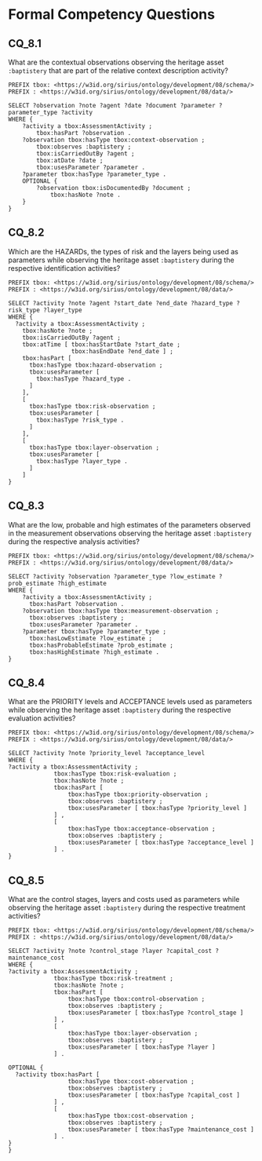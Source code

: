 # Formal Competency Questions

## CQ_8.1
What are the contextual observations observing the heritage asset `:baptistery` that are part of the relative context description activity?

```SPARQL
PREFIX tbox: <https://w3id.org/sirius/ontology/development/08/schema/>
PREFIX : <https://w3id.org/sirius/ontology/development/08/data/>

SELECT ?observation ?note ?agent ?date ?document ?parameter ?parameter_type ?activity
WHERE {
    ?activity a tbox:AssessmentActivity ;
        tbox:hasPart ?observation .
    ?observation tbox:hasType tbox:context-observation ;
        tbox:observes :baptistery ;
        tbox:isCarriedOutBy ?agent ;
        tbox:atDate ?date ;
        tbox:usesParameter ?parameter .
    ?parameter tbox:hasType ?parameter_type .
    OPTIONAL {
        ?observation tbox:isDocumentedBy ?document ;
            tbox:hasNote ?note .
    }
}
```

## CQ_8.2
Which are the HAZARDs, the types of risk and the layers being used as parameters while observing the heritage asset `:baptistery` during the respective identification activities?

```SPARQL
PREFIX tbox: <https://w3id.org/sirius/ontology/development/08/schema/>
PREFIX : <https://w3id.org/sirius/ontology/development/08/data/>

SELECT ?activity ?note ?agent ?start_date ?end_date ?hazard_type ?risk_type ?layer_type
WHERE {
  ?activity a tbox:AssessmentActivity ;
    tbox:hasNote ?note ;
    tbox:isCarriedOutBy ?agent ;
    tbox:atTime [ tbox:hasStartDate ?start_date ;
                  tbox:hasEndDate ?end_date ] ;
    tbox:hasPart [
      tbox:hasType tbox:hazard-observation ;
      tbox:usesParameter [
        tbox:hasType ?hazard_type .
      ] 
    ],
    [
      tbox:hasType tbox:risk-observation ;
      tbox:usesParameter [
        tbox:hasType ?risk_type .
      ]
    ],
    [
      tbox:hasType tbox:layer-observation ;
      tbox:usesParameter [
        tbox:hasType ?layer_type .
      ]
    ]
}
```

## CQ_8.3
What are the low, probable and high estimates of the parameters observed in the measurement observations observing the heritage asset `:baptistery` during the respective analysis activities?

```SPARQL
PREFIX tbox: <https://w3id.org/sirius/ontology/development/08/schema/>
PREFIX : <https://w3id.org/sirius/ontology/development/08/data/>

SELECT ?activity ?observation ?parameter_type ?low_estimate ?prob_estimate ?high_estimate
WHERE {
    ?activity a tbox:AssessmentActivity ;
      tbox:hasPart ?observation .
    ?observation tbox:hasType tbox:measurement-observation ;
      tbox:observes :baptistery ;
      tbox:usesParameter ?parameter .
    ?parameter tbox:hasType ?parameter_type ;
      tbox:hasLowEstimate ?low_estimate ;
      tbox:hasProbableEstimate ?prob_estimate ;
      tbox:hasHighEstimate ?high_estimate .
}
```

## CQ_8.4
What are the PRIORITY levels and ACCEPTANCE levels used as parameters while observing the heritage asset `:baptistery` during the respective evaluation activities?

```SPARQL
PREFIX tbox: <https://w3id.org/sirius/ontology/development/08/schema/>
PREFIX : <https://w3id.org/sirius/ontology/development/08/data/>

SELECT ?activity ?note ?priority_level ?acceptance_level
WHERE {
?activity a tbox:AssessmentActivity ;
             tbox:hasType tbox:risk-evaluation ;
             tbox:hasNote ?note ;
             tbox:hasPart [
                 tbox:hasType tbox:priority-observation ;
                 tbox:observes :baptistery ;
                 tbox:usesParameter [ tbox:hasType ?priority_level ]
             ] ,
             [
                 tbox:hasType tbox:acceptance-observation ;
                 tbox:observes :baptistery ;
                 tbox:usesParameter [ tbox:hasType ?acceptance_level ]
             ] .
}
```

## CQ_8.5
What are the control stages, layers and costs used as parameters while observing the heritage asset `:baptistery` during the respective treatment activities?

```SPARQL
PREFIX tbox: <https://w3id.org/sirius/ontology/development/08/schema/>
PREFIX : <https://w3id.org/sirius/ontology/development/08/data/>

SELECT ?activity ?note ?control_stage ?layer ?capital_cost ?maintenance_cost
WHERE {
?activity a tbox:AssessmentActivity ;
             tbox:hasType tbox:risk-treatment ;
             tbox:hasNote ?note ;
             tbox:hasPart [
                 tbox:hasType tbox:control-observation ;
                 tbox:observes :baptistery ;
                 tbox:usesParameter [ tbox:hasType ?control_stage ]
             ] ,
             [
                 tbox:hasType tbox:layer-observation ;
                 tbox:observes :baptistery ;
                 tbox:usesParameter [ tbox:hasType ?layer ]
             ] .

OPTIONAL {
  ?activity tbox:hasPart [
                 tbox:hasType tbox:cost-observation ;
                 tbox:observes :baptistery ;
                 tbox:usesParameter [ tbox:hasType ?capital_cost ]
             ] ,
             [
                 tbox:hasType tbox:cost-observation ;
                 tbox:observes :baptistery ;
                 tbox:usesParameter [ tbox:hasType ?maintenance_cost ]
             ] .
}
}
```
